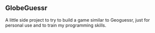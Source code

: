 ## GlobeGuessr
A little side project to try to build a game similar to Geoguessr, just for personal use and to train my programming skills.

